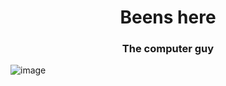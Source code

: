 <h1 align="center">Beens here</h1>
<h3 align="center">The computer guy</h3>

![image](https://user-images.githubusercontent.com/61057666/169029838-74df663d-2e62-4d77-bdff-b43f7d63f00f.png)






